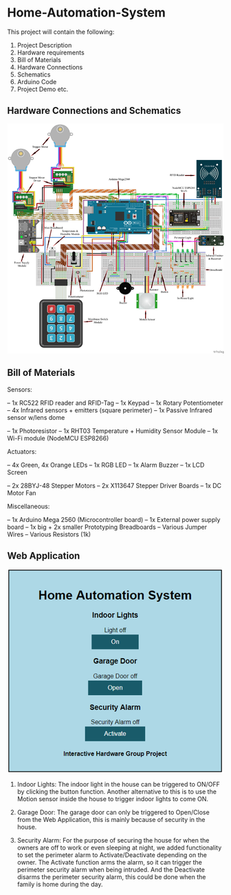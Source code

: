# Home-Automation-System

This project will contain the following:

1. Project Description
2. Hardware requirements
3. Bill of Materials
4. Hardware Connections
5. Schematics
6. Arduino Code
7. Project Demo etc.


## Hardware Connections and Schematics

![Hardware Connections and Schematics](/Images/IH_Project_Schematics.png "Hardware Connections and Schematics")

## Bill of Materials

Sensors:

– 1x RC522 RFID reader and RFID-Tag
– 1x Keypad 
– 1x Rotary Potentiometer 
– 4x Infrared sensors + emitters (square perimeter) 
– 1x Passive Infrared sensor w/lens dome

– 1x Photoresistor
– 1x RHT03 Temperature + Humidity Sensor Module
– 1x Wi-Fi module (NodeMCU ESP8266)

Actuators:

– 4x Green, 4x Orange LEDs
– 1x RGB LED
– 1x Alarm Buzzer
– 1x LCD Screen

– 2x 28BYJ-48 Stepper Motors
– 2x X113647 Stepper Driver Boards
– 1x DC Motor Fan

Miscellaneous:

– 1x Arduino Mega 2560 (Microcontroller board)
– 1x External power supply board
– 1x big + 2x smaller Prototyping Breadboards
– Various Jumper Wires
– Various Resistors (1k)


## Web Application

![Web Application](/Images/web_App.PNG "Web Application")

1. Indoor Lights: 
	The indoor light in the house can be triggered to ON/OFF by clicking the button function. Another alternative to this is to use the Motion sensor inside the house to trigger indoor lights to come ON.

2. Garage Door: 
	The garage door can only be triggered to Open/Close from the Web Application, this is mainly because of security in the house.

3. Security Alarm: 
	For the purpose of securing the house for when the owners are off to work or even sleeping at night, we added functionality to set the perimeter alarm to Activate/Deactivate depending on the owner. The Activate function arms the alarm, so it can trigger the perimeter security alarm when being intruded. And the Deactivate disarms the perimeter security alarm, this could be done when the family is home during the day.
